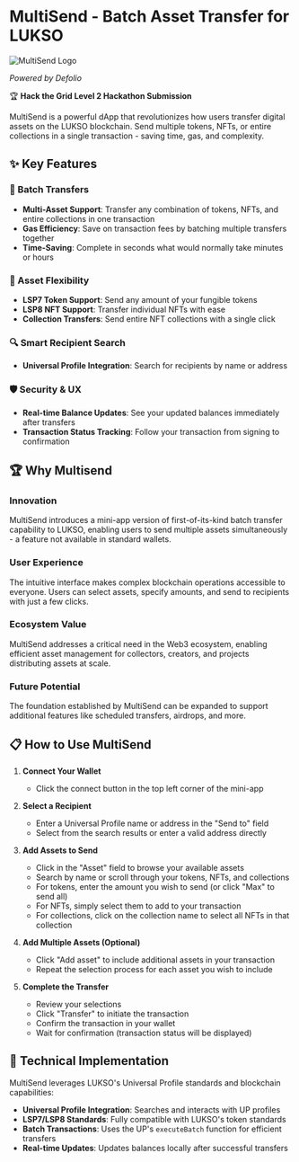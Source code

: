 # MultiSend - Batch Asset Transfer for LUKSO

![MultiSend Logo](https://www.de-folio.com/_next/image?url=%2F_next%2Fstatic%2Fmedia%2Flogo.e79f2c66.png&w=32&q=75)

*Powered by Defolio*

🏆 **Hack the Grid Level 2 Hackathon Submission**

MultiSend is a powerful dApp that revolutionizes how users transfer digital assets on the LUKSO blockchain. Send multiple tokens, NFTs, or entire collections in a single transaction - saving time, gas, and complexity.

## ✨ Key Features

### 🚀 Batch Transfers
- **Multi-Asset Support**: Transfer any combination of tokens, NFTs, and entire collections in one transaction
- **Gas Efficiency**: Save on transaction fees by batching multiple transfers together
- **Time-Saving**: Complete in seconds what would normally take minutes or hours

### 💎 Asset Flexibility
- **LSP7 Token Support**: Send any amount of your fungible tokens
- **LSP8 NFT Support**: Transfer individual NFTs with ease
- **Collection Transfers**: Send entire NFT collections with a single click

### 🔍 Smart Recipient Search
- **Universal Profile Integration**: Search for recipients by name or address

### 🛡️ Security & UX
- **Real-time Balance Updates**: See your updated balances immediately after transfers
- **Transaction Status Tracking**: Follow your transaction from signing to confirmation

## 🏆 Why Multisend

### Innovation
MultiSend introduces a mini-app version of first-of-its-kind batch transfer capability to LUKSO, enabling users to send multiple assets simultaneously - a feature not available in standard wallets.

### User Experience
The intuitive interface makes complex blockchain operations accessible to everyone. Users can select assets, specify amounts, and send to recipients with just a few clicks.

### Ecosystem Value
MultiSend addresses a critical need in the Web3 ecosystem, enabling efficient asset management for collectors, creators, and projects distributing assets at scale.

### Future Potential
The foundation established by MultiSend can be expanded to support additional features like scheduled transfers, airdrops, and more.

## 📋 How to Use MultiSend

1. **Connect Your Wallet**
   - Click the connect button in the top left corner of the mini-app

2. **Select a Recipient**
   - Enter a Universal Profile name or address in the "Send to" field
   - Select from the search results or enter a valid address directly

3. **Add Assets to Send**
   - Click in the "Asset" field to browse your available assets
   - Search by name or scroll through your tokens, NFTs, and collections
   - For tokens, enter the amount you wish to send (or click "Max" to send all)
   - For NFTs, simply select them to add to your transaction
   - For collections, click on the collection name to select all NFTs in that collection

4. **Add Multiple Assets (Optional)**
   - Click "Add asset" to include additional assets in your transaction
   - Repeat the selection process for each asset you wish to include

5. **Complete the Transfer**
   - Review your selections
   - Click "Transfer" to initiate the transaction
   - Confirm the transaction in your wallet
   - Wait for confirmation (transaction status will be displayed)

## 🔧 Technical Implementation

MultiSend leverages LUKSO's Universal Profile standards and blockchain capabilities:
- **Universal Profile Integration**: Searches and interacts with UP profiles
- **LSP7/LSP8 Standards**: Fully compatible with LUKSO's token standards
- **Batch Transactions**: Uses the UP's `executeBatch` function for efficient transfers
- **Real-time Updates**: Updates balances locally after successful transfers
